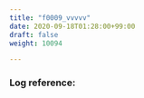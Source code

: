 ```yaml
---
title: "f0009_vvvvv"
date: 2020-09-18T01:28:00+99:00
draft: false
weight: 10094

---
```


### Log reference: <no value>

```
